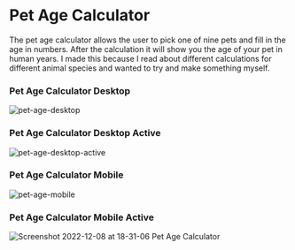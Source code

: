 # Pet Age Calculator

The pet age calculator allows the user to pick one of nine pets and fill in the age in numbers. After the calculation it will show you the age of your pet in human years. I made this because I read about different calculations for different animal species and wanted to try and make something myself.

### Pet Age Calculator Desktop

![pet-age-desktop](https://user-images.githubusercontent.com/107483021/206524620-ed69ebe7-65e1-401a-8721-d54e2a1a97c5.png)

### Pet Age Calculator Desktop Active

![pet-age-desktop-active](https://user-images.githubusercontent.com/107483021/206524642-35606f26-e0ac-42c1-9030-d7da5aa3ef0f.png)

### Pet Age Calculator Mobile

![pet-age-mobile](https://user-images.githubusercontent.com/107483021/206524675-113b4b3c-a950-4ad9-9226-3ef065f71d8d.png)

### Pet Age Calculator Mobile Active

![Screenshot 2022-12-08 at 18-31-06 Pet Age Calculator](https://user-images.githubusercontent.com/107483021/206524720-84f2e1e8-57df-4113-967d-075fdd10c481.png)
